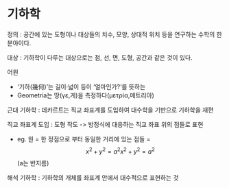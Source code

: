 # 기하학 

정의 : 공간에 있는 도형이나 대상들의 치수, 모양, 상대적 위치 등을 연구하는 수학의 한 분야이다. 

대상 : 기하학이 다루는 대상으로는 점, 선, 면, 도형, 공간과 같은 것이 있다.

어원
- ‘기하(幾何)’는 길이·넓이 등이 ‘얼마인가?’를 뜻하는 
- Geometria는 땅(γε,게)을 측정하다(μετρία,메트리아)


근대 기하학 : 데카르트는 직교 좌표계를 도입하여 대수학을 기반으로 기하학을 재편

직교 좌표계 도입 : 도형 작도 -> 방정식에 대응하는 직교 좌표 위의 점들로 표현
- eg. 원 = 한 정점으로 부터 동일한 거리에 있는 점들 = $${\displaystyle x^{2}+y^{2}=a^{2}} {\displaystyle x^{2}+y^{2}=a^{2}}$$ (a는 반지름)

해석 기하학 : 기하학의 개체를 좌표계 안에서 대수적으로 표현하는 것

##